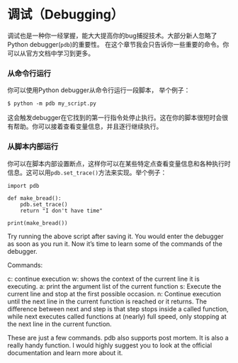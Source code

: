 # 调试（Debugging）

调试也是一种你一经掌握，能大大提高你的bug捕捉技术。大部分新人忽略了Python debugger(```pdb```)的重要性。 在这个章节我会只告诉你一些重要的命令。你可以从官方文档中学习到更多。

### 从命令行运行

你可以使用Python debugger从命令行运行一段脚本， 举个例子：
```
$ python -m pdb my_script.py
```
这会触发debugger在它找到的第一行指令处停止执行。这在你的脚本很短时会很有帮助。你可以接着查看变量信息，并且逐行继续执行。

### 从脚本内部运行

你可以在脚本内部设置断点，这样你可以在某些特定点查看变量信息和各种执行时信息。这可以用```pdb.set_trace()```方法来实现。举个例子：
```
import pdb

def make_bread():
    pdb.set_trace()
    return "I don't have time"

print(make_bread())
```

Try running the above script after saving it. You would enter the debugger as soon as you run it. Now it’s time to learn some of the commands of the debugger.

Commands:

c: continue execution
w: shows the context of the current line it is executing.
a: print the argument list of the current function
s: Execute the current line and stop at the first possible occasion.
n: Continue execution until the next line in the current function is reached or it returns.
The difference between next and step is that step stops inside a called function, while next executes called functions at (nearly) full speed, only stopping at the next line in the current function.

These are just a few commands. pdb also supports post mortem. It is also a really handy function. I would highly suggest you to look at the official documentation and learn more about it.